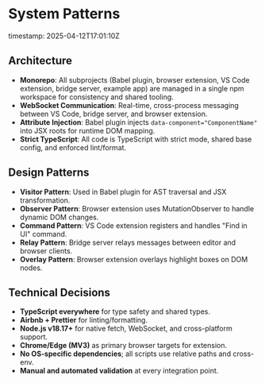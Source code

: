 # System Patterns
timestamp: 2025-04-12T17:01:10Z

## Architecture
- **Monorepo**: All subprojects (Babel plugin, browser extension, VS Code extension, bridge server, example app) are managed in a single npm workspace for consistency and shared tooling.
- **WebSocket Communication**: Real-time, cross-process messaging between VS Code, bridge server, and browser extension.
- **Attribute Injection**: Babel plugin injects `data-component="ComponentName"` into JSX roots for runtime DOM mapping.
- **Strict TypeScript**: All code is TypeScript with strict mode, shared base config, and enforced lint/format.

## Design Patterns
- **Visitor Pattern**: Used in Babel plugin for AST traversal and JSX transformation.
- **Observer Pattern**: Browser extension uses MutationObserver to handle dynamic DOM changes.
- **Command Pattern**: VS Code extension registers and handles "Find in UI" command.
- **Relay Pattern**: Bridge server relays messages between editor and browser clients.
- **Overlay Pattern**: Browser extension overlays highlight boxes on DOM nodes.

## Technical Decisions
- **TypeScript everywhere** for type safety and shared types.
- **Airbnb + Prettier** for linting/formatting.
- **Node.js v18.17+** for native fetch, WebSocket, and cross-platform support.
- **Chrome/Edge (MV3)** as primary browser targets for extension.
- **No OS-specific dependencies**; all scripts use relative paths and cross-env.
- **Manual and automated validation** at every integration point.
